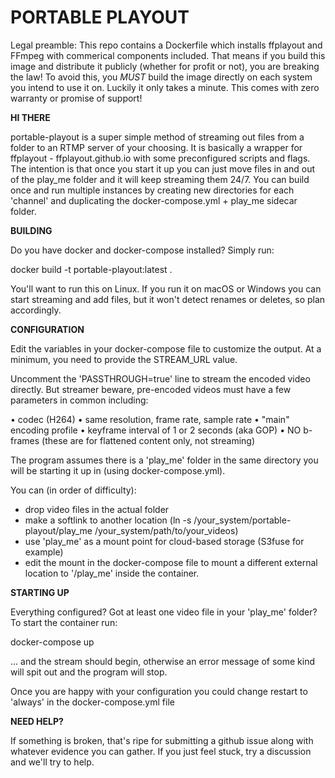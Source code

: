 # PORTABLE PLAYOUT

Legal preamble:
This repo contains a Dockerfile which installs ffplayout and FFmpeg with commerical components included.
That means if you build this image and distribute it publicly (whether for profit or not), you are breaking the law!
To avoid this, you *MUST* build the image directly on each system you intend to use it on. Luckily it only takes a minute.
This comes with zero warranty or promise of support!

**HI THERE**

portable-playout is a super simple method of streaming out files from a folder to an RTMP server of your choosing.
It is basically a wrapper for ffplayout - ffplayout.github.io with some preconfigured scripts and flags.
The intention is that once you start it up you can just move files in and out of the play_me folder and it will keep streaming them 24/7.
You can build once and run multiple instances by creating new directories for each 'channel' and duplicating the docker-compose.yml + play_me sidecar folder.

**BUILDING**

Do you have docker and docker-compose installed? Simply run:

docker build -t portable-playout:latest .

You'll want to run this on Linux. If you run it on macOS or Windows you can start streaming and add files, but it won't detect renames or deletes, so plan accordingly.

**CONFIGURATION**

Edit the variables in your docker-compose file to customize the output. At a minimum, you need to provide the STREAM_URL value.

Uncomment the 'PASSTHROUGH=true' line to stream the encoded video directly. But streamer beware, pre-encoded videos must have a few parameters in common including:

• codec (H264)
• same resolution, frame rate, sample rate
• "main" encoding profile
• keyframe interval of 1 or 2 seconds (aka GOP)
• NO b-frames (these are for flattened content only, not streaming)

The program assumes there is a 'play_me' folder in the same directory you will be starting it up in (using docker-compose.yml). 

You can (in order of difficulty):

- drop video files in the actual folder
- make a softlink to another location (ln -s /your_system/portable-playout/play_me /your_system/path/to/your_videos)
- use 'play_me' as a mount point for cloud-based storage (S3fuse for example) 
- edit the mount in the docker-compose file to mount a different external location to '/play_me' inside the container.

**STARTING UP**

Everything configured? Got at least one video file in your 'play_me' folder? To start the container run:

docker-compose up

... and the stream should begin, otherwise an error message of some kind will spit out and the program will stop.

Once you are happy with your configuration you could change restart to 'always' in the docker-compose.yml file

**NEED HELP?**

If something is broken, that's ripe for submitting a github issue along with whatever evidence you can gather.
If you just feel stuck, try a discussion and we'll try to help.

